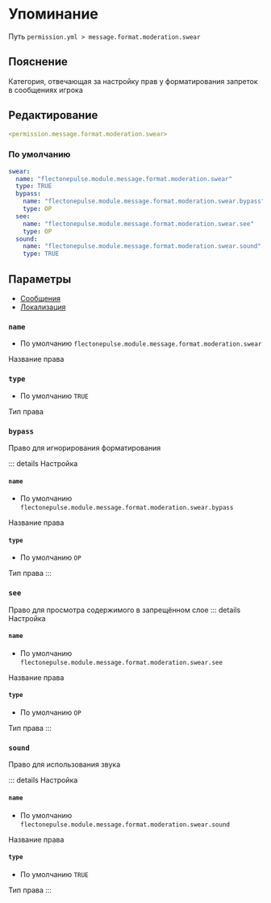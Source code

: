 # Упоминание
Путь `permission.yml > message.format.moderation.swear`

## Пояснение
Категория, отвечающая за настройку прав у форматирования запреток в сообщениях игрока

## Редактирование
```yaml
<permission.message.format.moderation.swear>
```

### По умолчанию
```yaml
swear:
  name: "flectonepulse.module.message.format.moderation.swear"
  type: TRUE
  bypass:
    name: "flectonepulse.module.message.format.moderation.swear.bypass"
    type: OP
  see:
    name: "flectonepulse.module.message.format.moderation.swear.see"
    type: OP
  sound:
    name: "flectonepulse.module.message.format.moderation.swear.sound"
    type: TRUE
```

## Параметры

- [Сообщения](/ru/message/format/moderation/swear/)
- [Локализация](/ru/localizations/ru_ru/message/format/moderation/swear/)

### `name`
- По умолчанию `flectonepulse.module.message.format.moderation.swear`

Название права

### `type`
- По умолчанию `TRUE`

Тип права

### `bypass`

Право для игнорирования форматирования

::: details Настройка
#### `name`
- По умолчанию `flectonepulse.module.message.format.moderation.swear.bypass`

Название права

#### `type`
- По умолчанию `OP`

Тип права
:::

### `see`

Право для просмотра содержимого в запрещённом слое
::: details Настройка
#### `name`
- По умолчанию `flectonepulse.module.message.format.moderation.swear.see`

Название права

#### `type`
- По умолчанию `OP`

Тип права
:::

### `sound`

Право для использования звука

::: details Настройка
#### `name`
- По умолчанию `flectonepulse.module.message.format.moderation.swear.sound`

Название права

#### `type`
- По умолчанию `TRUE`

Тип права
:::

<!--@include: @/ru/parts/permission.md-->

